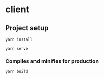 # client

## Project setup
```
yarn install
```

```
yarn serve
```

### Compiles and minifies for production
```
yarn build
```
